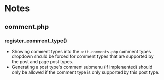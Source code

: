 # Notes

## comment.php

### register_comment_type()

* Showing comment types into the `edit-comments.php` comment types dropdown should be forced for comment types that are supported by the post and page post types.
* Generating a post type's comment submenu (if implemented) should only be allowed if the comment type is only supported by this post type.
